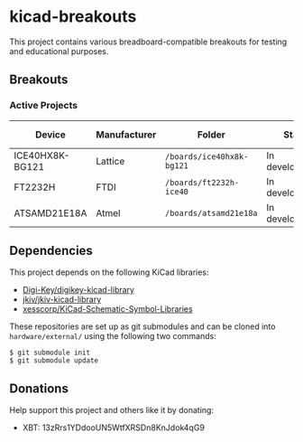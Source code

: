 # kicad-breakouts

This project contains various breadboard-compatible breakouts for testing and educational purposes.

## Breakouts

### Active Projects

| Device | Manufacturer | Folder | Status | External Links |
| --- | --- | --- | --- | --- |
| ICE40HX8K-BG121 | Lattice | `/boards/ice40hx8k-bg121` | In development... | [[1]](http://www.latticesemi.com/iCE40) |
| FT2232H | FTDI | `/boards/ft2232h-ice40` | In development... | [[3]](https://www.ftdichip.com/Products/ICs/FT2232H.htm) |
| ATSAMD21E18A | Atmel | `/boards/atsamd21e18a` | In development... | [[4]](https://www.microchip.com/wwwproducts/en/ATsamd21e18) |

## Dependencies

This project depends on the following KiCad libraries:

* [Digi-Key/digikey-kicad-library](https://github.com/Digi-Key/digikey-kicad-library)
* [jkiv/jkiv-kicad-library](https://github.com/jkiv/jkiv-kicad-library)
* [xesscorp/KiCad-Schematic-Symbol-Libraries](https://github.com/xesscorp/KiCad-Schematic-Symbol-Libraries)

These repositories are set up as git submodules and can be cloned into `hardware/external/` using the following two commands:

    $ git submodule init
    $ git submodule update

## Donations 

Help support this project and others like it by donating:

* XBT: 13zRrs1YDdooUN5WtfXRSDn8KnJdok4qG9
